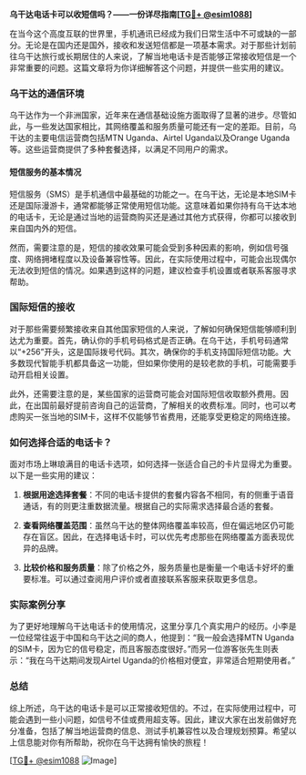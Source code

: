 **乌干达电话卡可以收短信吗？——一份详尽指南[[TG💪+ @esim1088](https://t.me/s/esim1088)]**

在当今这个高度互联的世界里，手机通讯已经成为我们日常生活中不可或缺的一部分。无论是在国内还是国外，接收和发送短信都是一项基本需求。对于那些计划前往乌干达旅行或长期居住的人来说，了解当地电话卡是否能够正常接收短信是一个非常重要的问题。这篇文章将为你详细解答这个问题，并提供一些实用的建议。

### 乌干达的通信环境

乌干达作为一个非洲国家，近年来在通信基础设施方面取得了显著的进步。尽管如此，与一些发达国家相比，其网络覆盖和服务质量可能还有一定的差距。目前，乌干达的主要电信运营商包括MTN Uganda、Airtel Uganda以及Orange Uganda等。这些运营商提供了多种套餐选择，以满足不同用户的需求。

#### 短信服务的基本情况

短信服务（SMS）是手机通信中最基础的功能之一。在乌干达，无论是本地SIM卡还是国际漫游卡，通常都能够正常使用短信功能。这意味着如果你持有乌干达本地的电话卡，无论是通过当地的运营商购买还是通过其他方式获得，你都可以接收到来自国内外的短信。

然而，需要注意的是，短信的接收效果可能会受到多种因素的影响，例如信号强度、网络拥堵程度以及设备兼容性等。因此，在实际使用过程中，可能会出现偶尔无法收到短信的情况。如果遇到这样的问题，建议检查手机设置或者联系客服寻求帮助。

### 国际短信的接收

对于那些需要频繁接收来自其他国家短信的人来说，了解如何确保短信能够顺利到达尤为重要。首先，确认你的手机号码格式是否正确。在乌干达，手机号码通常以“+256”开头，这是国际拨号代码。其次，确保你的手机支持国际短信功能。大多数现代智能手机都具备这一功能，但如果你使用的是较老款的手机，可能需要手动开启相关设置。

此外，还需要注意的是，某些国家的运营商可能会对国际短信收取额外费用。因此，在出国前最好提前咨询自己的运营商，了解相关的收费标准。同时，也可以考虑购买一张当地的SIM卡，这样不仅能够节省费用，还能享受更稳定的网络连接。

### 如何选择合适的电话卡？

面对市场上琳琅满目的电话卡选项，如何选择一张适合自己的卡片显得尤为重要。以下是一些实用的建议：

1. **根据用途选择套餐**：不同的电话卡提供的套餐内容各不相同，有的侧重于语音通话，有的则更注重数据流量。根据自己的实际需求选择最合适的套餐。
   
2. **查看网络覆盖范围**：虽然乌干达的整体网络覆盖率较高，但在偏远地区仍可能存在盲区。因此，在选择电话卡时，可以优先考虑那些在网络覆盖方面表现优异的品牌。

3. **比较价格和服务质量**：除了价格之外，服务质量也是衡量一个电话卡好坏的重要标准。可以通过查阅用户评价或者直接联系客服来获取更多信息。

### 实际案例分享

为了更好地理解乌干达电话卡的使用情况，这里分享几个真实用户的经历。小李是一位经常往返于中国和乌干达之间的商人，他提到：“我一般会选择MTN Uganda的SIM卡，因为它的信号稳定，而且客服态度很好。”而另一位游客张先生则表示：“我在乌干达期间发现Airtel Uganda的价格相对便宜，非常适合短期使用者。”

### 总结

综上所述，乌干达的电话卡是可以正常接收短信的。不过，在实际使用过程中，可能会遇到一些小问题，如信号不佳或费用超支等。因此，建议大家在出发前做好充分准备，包括了解当地运营商的信息、测试手机兼容性以及合理规划预算。希望以上信息能对你有所帮助，祝你在乌干达拥有愉快的旅程！

[[TG💪+ @esim1088](https://t.me/s/esim1088) ![Image](https://i.postimg.cc/4NQfJmqS/Snipaste-2025-05-13-00-14-12.png)]